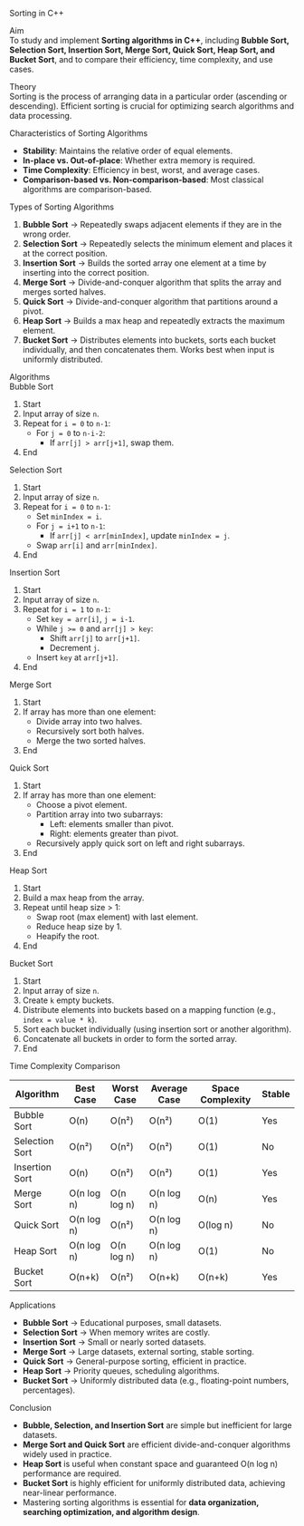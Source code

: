 Sorting in C++

Aim  
To study and implement **Sorting algorithms in C++**, including **Bubble Sort, Selection Sort, Insertion Sort, Merge Sort, Quick Sort, Heap Sort, and Bucket Sort**, and to compare their efficiency, time complexity, and use cases.

Theory  
Sorting is the process of arranging data in a particular order (ascending or descending). Efficient sorting is crucial for optimizing search algorithms and data processing.

Characteristics of Sorting Algorithms  
- **Stability**: Maintains the relative order of equal elements.  
- **In-place vs. Out-of-place**: Whether extra memory is required.  
- **Time Complexity**: Efficiency in best, worst, and average cases.  
- **Comparison-based vs. Non-comparison-based**: Most classical algorithms are comparison-based.  

Types of Sorting Algorithms  
1. **Bubble Sort** → Repeatedly swaps adjacent elements if they are in the wrong order.  
2. **Selection Sort** → Repeatedly selects the minimum element and places it at the correct position.  
3. **Insertion Sort** → Builds the sorted array one element at a time by inserting into the correct position.  
4. **Merge Sort** → Divide-and-conquer algorithm that splits the array and merges sorted halves.  
5. **Quick Sort** → Divide-and-conquer algorithm that partitions around a pivot.  
6. **Heap Sort** → Builds a max heap and repeatedly extracts the maximum element.  
7. **Bucket Sort** → Distributes elements into buckets, sorts each bucket individually, and then concatenates them. Works best when input is uniformly distributed.  

Algorithms  
Bubble Sort  
1. Start  
2. Input array of size `n`.  
3. Repeat for `i = 0` to `n-1`:  
   - For `j = 0` to `n-i-2`:  
     - If `arr[j] > arr[j+1]`, swap them.  
4. End  

 Selection Sort  
1. Start  
2. Input array of size `n`.  
3. Repeat for `i = 0` to `n-1`:  
   - Set `minIndex = i`.  
   - For `j = i+1` to `n-1`:  
     - If `arr[j] < arr[minIndex]`, update `minIndex = j`.  
   - Swap `arr[i]` and `arr[minIndex]`.  
4. End  

Insertion Sort  
1. Start  
2. Input array of size `n`.  
3. Repeat for `i = 1` to `n-1`:  
   - Set `key = arr[i]`, `j = i-1`.  
   - While `j >= 0` and `arr[j] > key`:  
     - Shift `arr[j]` to `arr[j+1]`.  
     - Decrement `j`.  
   - Insert `key` at `arr[j+1]`.  
4. End  

Merge Sort  
1. Start  
2. If array has more than one element:  
   - Divide array into two halves.  
   - Recursively sort both halves.  
   - Merge the two sorted halves.  
3. End  

Quick Sort  
1. Start  
2. If array has more than one element:  
   - Choose a pivot element.  
   - Partition array into two subarrays:  
     - Left: elements smaller than pivot.  
     - Right: elements greater than pivot.  
   - Recursively apply quick sort on left and right subarrays.  
3. End  

Heap Sort  
1. Start  
2. Build a max heap from the array.  
3. Repeat until heap size > 1:  
   - Swap root (max element) with last element.  
   - Reduce heap size by 1.  
   - Heapify the root.  
4. End  

Bucket Sort  
1. Start  
2. Input array of size `n`.  
3. Create `k` empty buckets.  
4. Distribute elements into buckets based on a mapping function (e.g., `index = value * k`).  
5. Sort each bucket individually (using insertion sort or another algorithm).  
6. Concatenate all buckets in order to form the sorted array.  
7. End  

Time Complexity Comparison  

| Algorithm       | Best Case | Worst Case | Average Case | Space Complexity | Stable |
|-----------------|-----------|------------|--------------|------------------|--------|
| Bubble Sort     | O(n)      | O(n²)      | O(n²)        | O(1)             | Yes    |
| Selection Sort  | O(n²)     | O(n²)      | O(n²)        | O(1)             | No     |
| Insertion Sort  | O(n)      | O(n²)      | O(n²)        | O(1)             | Yes    |
| Merge Sort      | O(n log n)| O(n log n) | O(n log n)   | O(n)             | Yes    |
| Quick Sort      | O(n log n)| O(n²)      | O(n log n)   | O(log n)         | No     |
| Heap Sort       | O(n log n)| O(n log n) | O(n log n)   | O(1)             | No     |
| Bucket Sort     | O(n+k)    | O(n²)      | O(n+k)       | O(n+k)           | Yes    |

Applications  
- **Bubble Sort** → Educational purposes, small datasets.  
- **Selection Sort** → When memory writes are costly.  
- **Insertion Sort** → Small or nearly sorted datasets.  
- **Merge Sort** → Large datasets, external sorting, stable sorting.  
- **Quick Sort** → General-purpose sorting, efficient in practice.  
- **Heap Sort** → Priority queues, scheduling algorithms.  
- **Bucket Sort** → Uniformly distributed data (e.g., floating-point numbers, percentages).  

Conclusion  
- **Bubble, Selection, and Insertion Sort** are simple but inefficient for large datasets.  
- **Merge Sort and Quick Sort** are efficient divide-and-conquer algorithms widely used in practice.  
- **Heap Sort** is useful when constant space and guaranteed O(n log n) performance are required.  
- **Bucket Sort** is highly efficient for uniformly distributed data, achieving near-linear performance.  
- Mastering sorting algorithms is essential for **data organization, searching optimization, and algorithm design**.
